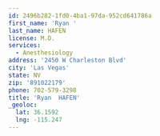 ```yaml
---
id: 2496b282-1fd0-4ba1-97da-952cd641786a
first_name: 'Ryan '
last_name: HAFEN
license: M.D.
services:
  - Anesthesiology
address: '2450 W Charleston Blvd'
city: 'Las Vegas'
state: NV
zip: '891022179'
phone: 702-579-3298
title: 'Ryan  HAFEN'
_geoloc:
  lat: 36.1592
  lng: -115.247
---
```

